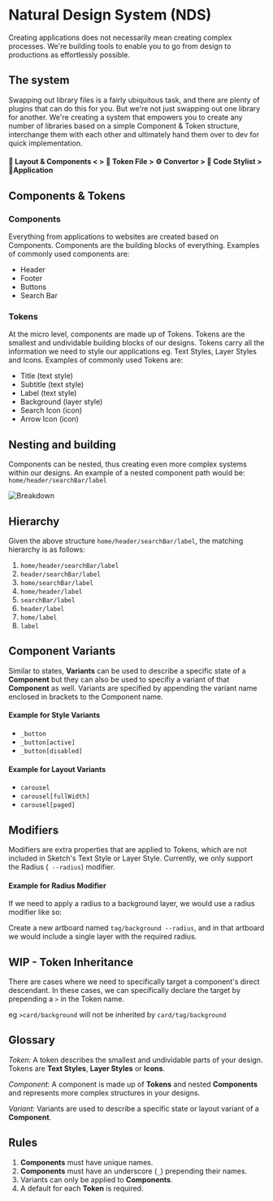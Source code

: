 # Natural Design System (NDS)
Creating applications does not necessarily mean creating complex processes. We're building tools to enable you to go from design to productions as effortlessly possible.

## The system
Swapping out library files is a fairly ubiquitous task, and there are plenty of plugins that can do this for you. But we're not just swapping out one library for another. We're creating a system that empowers you to create any number of libraries based on a simple Component & Token structure, interchange them with each other and ultimately hand them over to dev for quick implementation.

#### 💎 Layout & Components < > 💎 Token File > ⚙️ Convertor > 🎨 Code Stylist > 📱Application

## Components & Tokens

### Components

Everything from applications to websites are created based on Components. Components are the building blocks of everything. Examples of commonly used components are:

* Header
* Footer
* Buttons
* Search Bar

### Tokens

At the micro level, components are made up of Tokens. Tokens are the smallest and undividable building blocks of our designs. Tokens carry all the information we need to style our applications eg. Text Styles, Layer Styles and Icons. Examples of commonly used Tokens are:

* Title (text style)
* Subtitle (text style)
* Label (text style)
* Background (layer style)
* Search Icon (icon)
* Arrow Icon (icon)

## Nesting and building

Components can be nested, thus creating even more complex systems within our designs. An example of a nested component path would be: `home/header/searchBar/label`

![Breakdown](https://f000.backblazeb2.com/file/LovelyDropshare/sWO41CjF/breakdown.png)

## Hierarchy
Given the above structure `home/header/searchBar/label`, the matching hierarchy is as follows:

1. `home/header/searchBar/label`
2. `header/searchBar/label`
3. `home/searchBar/label`
4. `home/header/label`
5. `searchBar/label`
6. `header/label`
7. `home/label`
8. `label`

## Component Variants
Similar to states, **Variants** can be used to describe a specific state of a **Component** but they can also be used to specifiy a variant of that **Component** as well. Variants are specified by appending the variant name enclosed in brackets to the Component name.

#### Example for Style Variants
* `_button`
* `_button[active]`
* `_button[disabled]`

#### Example for Layout Variants
* `carousel`
* `carousel[fullWidth]`
* `carousel[paged]`

## Modifiers
Modifiers are extra properties that are applied to Tokens, which are not included in Sketch's Text Style or Layer Style. Currently, we only support the Radius (` --radius`) modifier.

#### Example for Radius Modifier
If we need to apply a radius to a background layer, we would use a radius modifier like so:

Create a new artboard named `tag/background --radius`, and in that artboard we would include a single layer with the required radius.


## WIP - Token Inheritance
There are cases where we need to specifically target a component's direct descendant. In these cases, we can specifically declare the target by prepending a `>` in the Token name.

eg `>card/background` will not be inherited by `card/tag/background`

## Glossary

*Token:* A token describes the smallest and undividable parts of your design. Tokens are **Text Styles**, **Layer Styles** or **Icons**.

*Component:* A component is made up of **Tokens** and nested **Components** and represents more complex structures in your designs.

*Variant:* Variants are used to describe a specific state or layout variant of a **Component**.

## Rules

1. **Components** must have unique names. 
2. **Components** must have an underscore (`_`) prepending their names.
3. Variants can only be applied to **Components**.
4. A default for each **Token** is required.


